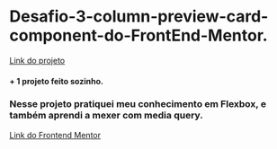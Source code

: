 # Desafio-3-column-preview-card-component-do-FrontEnd-Mentor.

[Link do projeto](https://guilherme-goncalves-de-souza.github.io/Desafio-3-column-preview-card-component-do-FrontEnd-Mentor./)

#### + 1 projeto feito sozinho.

### Nesse projeto pratiquei meu conhecimento em Flexbox, e também aprendi a mexer com media query.

[Link do Frontend Mentor](https://www.frontendmentor.io/challenges/3column-preview-card-component-pH92eAR2-/)
